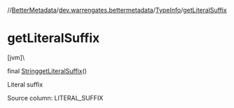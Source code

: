 //[BetterMetadata](../../../index.md)/[dev.warrengates.bettermetadata](../index.md)/[TypeInfo](index.md)/[getLiteralSuffix](get-literal-suffix.md)

# getLiteralSuffix

[jvm]\

final [String](https://docs.oracle.com/javase/8/docs/api/java/lang/String.html)[getLiteralSuffix](get-literal-suffix.md)()

Literal suffix

Source column: LITERAL_SUFFIX
